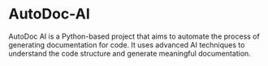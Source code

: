 # AutoDoc-AI
AutoDoc AI is a Python-based project that aims to automate the process of generating documentation for code. It uses advanced AI techniques to understand the code structure and generate meaningful documentation.

